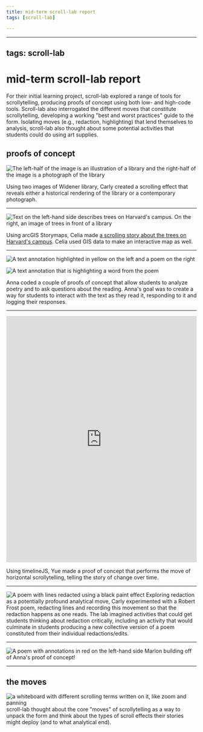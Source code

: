 ```yaml
---
title: mid-term scroll-lab report
tags: [scroll-lab]

---
```


---
tags: scroll-lab
---

# mid-term scroll-lab report

For their initial learning project, scroll-lab explored a range of tools for scrollytelling, producing proofs of concept using both low- and high-code tools. Scroll-lab also interrogated the different moves that constitute scrollytelling, developing a working "best and worst practices" guide to the form. Isolating  moves (e.g., redaction, highlighting) that lend themselves to analysis, scroll-lab also thought about some potential activities that students could do using art supplies. 

## proofs of concept

![The left-half of the image is an illustration of a library and the right-half of the image is a photograph of the library](https://files.slack.com/files-pri/T0HTW3H0V-F047VEH46LS/screen_shot_2022-10-24_at_2.12.25_pm.png?pub_secret=729ab2310a)

Using two images of Widener library, Carly created a scrolling effect that reveals either a historical rendering of the library or a contemporary photograph.  

---

![Text on the left-hand side describes trees on Harvard's campus. On the right, an image of trees in front of a library](https://files.slack.com/files-pri/T0HTW3H0V-F047T14V54N/screen_shot_2022-10-25_at_8.59.40_am.png?pub_secret=2b409a6bf7)

Using arcGIS Storymaps, Celia made [a scrolling story about the trees on Harvard's campus](https://storymaps.arcgis.com/stories/836b308634524f4397627772b839024e). Celia used GIS data to make an interactive map as well. 

---

![A text annotation highlighted in yellow on the left and a poem on the right](https://files.slack.com/files-pri/T0HTW3H0V-F047EU1MTU7/screen_shot_2022-10-24_at_2.14.23_pm.png?pub_secret=c800098615)

![A text annotation that is highlighting a word from the poem](https://files.slack.com/files-pri/T0HTW3H0V-F047XUBDEE8/screen_shot_2022-10-24_at_2.15.04_pm.png?pub_secret=91ac94be3d)

Anna coded a couple of proofs of concept that allow students to analyze poetry and to ask questions about the reading. Anna's goal was to create a way for students to interact with the text as they read it, responding to it and logging their responses. 

---

<iframe src="https://cdn.knightlab.com/libs/timeline3/latest/embed/index.html?source=1OJVF9nPPqKUyVHKTAP9obssyooxUtD9PoyiiatKXwjk&font=Dancing-Ledger&lang=en&initial_zoom=2&height=650" width="100%" height="650px" frameborder="0"></iframe>

Using timelineJS, Yue made a proof of concept that performs the move of horizontal scrollytelling, telling the story of change over time.

---

![A poem with lines redacted using a black paint effect](https://files.slack.com/files-pri/T0HTW3H0V-F048K6U1USU/screen_shot_2022-10-24_at_2.20.26_pm.png?pub_secret=af1e90439d)
Exploring redaction as a potentially profound analytical move, Carly experimented with a Robert Frost poem, redacting lines and recording this movement so that the redaction happens as one reads. The lab imagined activities that could get students thinking about redaction critically, including an activity that would culminate in students producing a new collective version of a poem constituted from their individual redactions/edits. 

---

![A poem with annotations in red on the left-hand side](https://files.slack.com/files-pri/T0HTW3H0V-F04825SMNDS/screen_shot_2022-10-25_at_9.13.49_am.png?pub_secret=ae95c3f2ab)
Marlon building off of Anna's proof of concept!

---

## the moves
![a whiteboard with different scrolling terms written on it, like zoom and panning](https://files.slack.com/files-pri/T0HTW3H0V-F045GBSHMHC/img_7568.jpg?pub_secret=eb29ab4e18)
scroll-lab thought about the core "moves" of scrollytelling as a way to unpack the form and think about the types of scroll effects their stories might deploy (and to what analytical end).